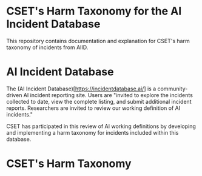 # CSET's Harm Taxonomy for the AI Incident Database

This repository contains documentation and explanation for CSET's harm taxonomy of incidents from AIID.

# AI Incident Database

The (AI Incident Database)[https://incidentdatabase.ai/] is a community-driven AI incident reporting site. Users are "invited to explore the incidents collected to date, view the complete listing, and submit additional incident reports. Researchers are invited to review our working definition of AI incidents." 

CSET has participated in this review of AI working definitions by developing and implementing a harm taxonomy for incidents included within this database. 

# CSET's Harm Taxonomy 
